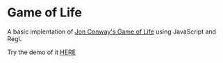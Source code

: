 # Game of Life

A basic implentation of [Jon Conway's Game of Life](https://en.wikipedia.org/wiki/Conway%27s_Game_of_Life) using JavaScript and Regl. 

Try the demo of it [HERE](https://crosenau.github.io/game-of-life/)
